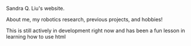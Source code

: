 Sandra Q. Liu's website.

About me, my robotics research, previous projects, and hobbies!

This is still actively in development right now and has been a fun lesson in learning how to use html
